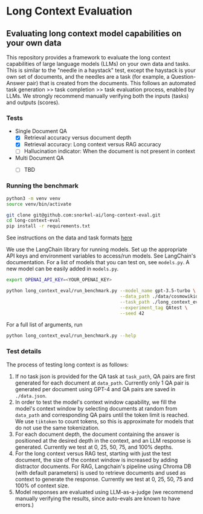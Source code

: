 # Long Context Evaluation

## Evaluating long context model capabilities on your own data

This repository provides a framework to evaluate the long context capabilities of large language models (LLMs) on your own data and tasks. This is similar to the "needle in a haystack" test, except the haystack is your own set of documents, and the needles are a task (for example, a Question-Answer pair) that is created from the documents. This follows an automated task generation >> task completion >> task evaluation process, enabled by LLMs. We strongly recommend manually verifying both the inputs (tasks) and outputs (scores).


### Tests

- Single Document QA
    - [X] Retrieval accuracy versus document depth
    - [X] Retrieval accuracy: Long context versus RAG accuracy
    - [ ] Hallucination indicator: When the document is not present in context
- Multi Document QA
    - [ ] TBD


### Running the benchmark

```zsh
python3 -m venv venv
source venv/bin/activate
```

```zsh
git clone git@github.com:snorkel-ai/long-context-eval.git
cd long-context-eval
pip install -r requirements.txt
```

See instructions on the data and task formats [here](DATA.md)


We use the LangChain library for running models. Set up the appropriate API keys and environment variables to access/run models. See LangChain's documentation. For a list of models that you can test on, see `models.py`. A new model can be easily added in `models.py`. 

```zsh
export OPENAI_API_KEY=<YOUR_OPENAI_KEY>
```

```zsh
python long_context_eval/run_benchmark.py --model_name gpt-3.5-turbo \
                                          --data_path ./data/cosmowikidataset \
                                          --task_path ./long_context_eval/tasks/data_cosmowiki.json \
                                          --experiment_tag QAtest \
                                          --seed 42

```

For a full list of arguments, run
```zsh
python long_context_eval/run_benchmark.py --help
```


### Test details

The process of testing long context is as follows:

1. If no task json is provided for the QA task at `task_path`, QA pairs are first generated for each document at `data_path`. Currently only 1 QA pair is generated per document using GPT-4 and QA pairs are saved in `./data.json`.
2. In order to test the model's context window capability, we fill the model's context window by selecting documents at random from `data_path` and corresponding QA pairs until the token limit is reached. We use `tiktoken` to count tokens, so this is approximate for models that do not use the same tokenization.
3. For each document depth, the document containing the answer is positioned at the desired depth in the context, and an LLM response is generated. Currently we test at 0, 25, 50, 75, and 100% depths.
4. For the long context versus RAG test, starting with just the test document, the size of the context window is increased by adding distractor documents. For RAG, Langchain's pipeline using Chroma DB (with default parameters) is used to retrieve documents and used as context to generate the response. Currently we test at 0, 25, 50, 75 and 100% of context size.
5. Model responses are evaluated using LLM-as-a-judge (we recommend manually verifying the results, since auto-evals are known to have errors.)
